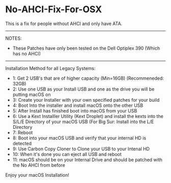 # No-AHCI-Fix-For-OSX
This is a fix for people without AHCI and only have ATA.

--------------------------------------------------------------------------------------------------------------------------------------------------------------------

NOTES:
- These Patches have only been tested on the Dell Optiplex 390 (Which has no AHCI)
------------------------------------------------------------------------------------

Installation Method for all Legacy Systems:
- 1: Get 2 USB's that are of higher capacity (Min=16GB) (Recommeneded: 32GB)
- 2: Use one USB as your Install USB and one as the drive you will be putting macOS on
- 3: Create your Installer with your own specified patches for your build
- 4: Boot Into the installer and install macOS onto the other USB
- 5: After Install has finished boot into macOS from your USB
- 6: Use a Kext Installler Utility (Kext Droplet) and install the kexts into the S/L/E Directory of your macOS USB (For Big Sur: Install into the L/E Directory
- 7: Reboot
- 8: Boot into your macOS USB and verify that your internal HD is detected
- 9: Use Carbon Copy Cloner to Clone your USB to your Intenal HD
- 10: When it's done you can eject all USB and reboot
- 11: macOS should be on your Internal Drive and should be patched with the No AHCI from before

 Enjoy your macOS Installation!
